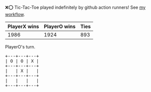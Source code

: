 :x::o: Tic-Tac-Toe played indefinitely by github action runners! See [my workflow](.github/workflows/play.yaml).

|PlayerX wins|PlayerO wins|Ties|
|-|-|-|
|1986|1924|893|

PlayerO's turn.

<pre>
+---+---+---+
| O | O | X |
+---+---+---+
|   | X |   |
+---+---+---+
|   |   |   |
+---+---+---+
</pre>